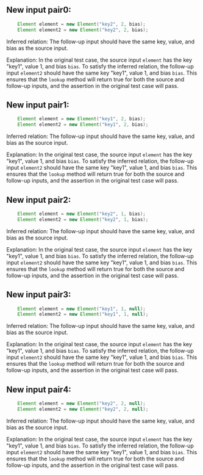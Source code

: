 ## New input pair0:
```java
    Element element = new Element("key2", 2, bias);
    Element element2 = new Element("key2", 2, bias);
```

Inferred relation: The follow-up input should have the same key, value, and bias as the source input.

Explanation: In the original test case, the source input `element` has the key "key1", value 1, and bias `bias`. To satisfy the inferred relation, the follow-up input `element2` should have the same key "key1", value 1, and bias `bias`. This ensures that the `lookup` method will return true for both the source and follow-up inputs, and the assertion in the original test case will pass.

## New input pair1:
```java
    Element element = new Element("key1", 2, bias);
    Element element2 = new Element("key1", 2, bias);
```

Inferred relation: The follow-up input should have the same key, value, and bias as the source input.

Explanation: In the original test case, the source input `element` has the key "key1", value 1, and bias `bias`. To satisfy the inferred relation, the follow-up input `element2` should have the same key "key1", value 1, and bias `bias`. This ensures that the `lookup` method will return true for both the source and follow-up inputs, and the assertion in the original test case will pass.

## New input pair2:
```java
    Element element = new Element("key2", 1, bias);
    Element element2 = new Element("key2", 1, bias);
```

Inferred relation: The follow-up input should have the same key, value, and bias as the source input.

Explanation: In the original test case, the source input `element` has the key "key1", value 1, and bias `bias`. To satisfy the inferred relation, the follow-up input `element2` should have the same key "key1", value 1, and bias `bias`. This ensures that the `lookup` method will return true for both the source and follow-up inputs, and the assertion in the original test case will pass.

## New input pair3:
```java
    Element element = new Element("key1", 1, null);
    Element element2 = new Element("key1", 1, null);
```

Inferred relation: The follow-up input should have the same key, value, and bias as the source input.

Explanation: In the original test case, the source input `element` has the key "key1", value 1, and bias `bias`. To satisfy the inferred relation, the follow-up input `element2` should have the same key "key1", value 1, and bias `bias`. This ensures that the `lookup` method will return true for both the source and follow-up inputs, and the assertion in the original test case will pass.

## New input pair4:
```java
    Element element = new Element("key2", 2, null);
    Element element2 = new Element("key2", 2, null);
```

Inferred relation: The follow-up input should have the same key, value, and bias as the source input.

Explanation: In the original test case, the source input `element` has the key "key1", value 1, and bias `bias`. To satisfy the inferred relation, the follow-up input `element2` should have the same key "key1", value 1, and bias `bias`. This ensures that the `lookup` method will return true for both the source and follow-up inputs, and the assertion in the original test case will pass.